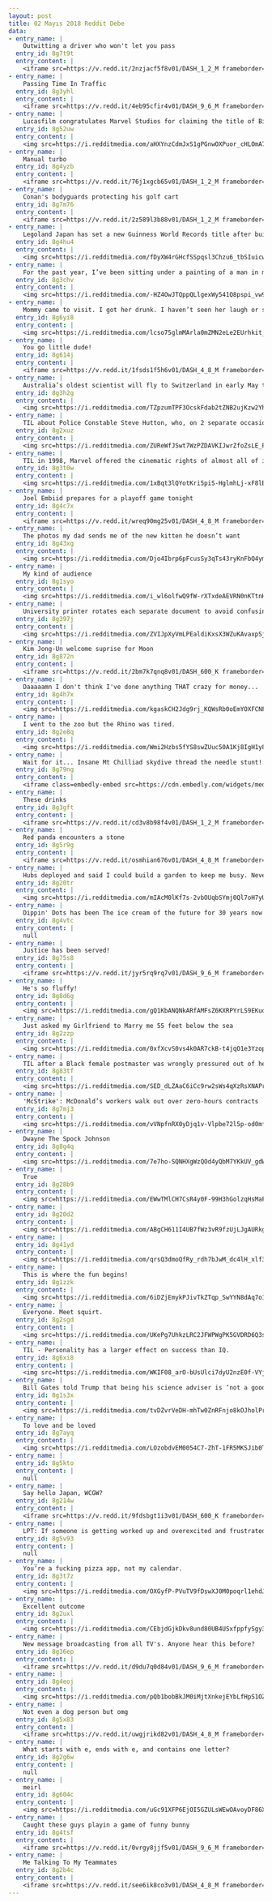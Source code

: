 ```yaml
---
layout: post
title: 02 Mayıs 2018 Reddit Debe
data:
- entry_name: |
    Outwitting a driver who won't let you pass
  entry_id: 8g7t9t
  entry_content: |
    <iframe src=https://v.redd.it/2nzjacf5f8v01/DASH_1_2_M frameborder=0></iframe>
- entry_name: |
    Passing Time In Traffic
  entry_id: 8g3yhl
  entry_content: |
    <iframe src=https://v.redd.it/4eb95cfir4v01/DASH_9_6_M frameborder=0></iframe>
- entry_name: |
    Lucasfilm congratulates Marvel Studios for claiming the title of Biggest Opening Weekend
  entry_id: 8g52uw
  entry_content: |
    <img src=https://i.redditmedia.com/aHXYnzCdmJxS1gPGnwOXPuor_cHLOmA7fo-okF9TbPk.jpg?s=b39f91c93e555c7e5396a017438d2b9d frameborder=0>
- entry_name: |
    Manual turbo
  entry_id: 8g4yzb
  entry_content: |
    <iframe src=https://v.redd.it/76j1xgcb65v01/DASH_1_2_M frameborder=0></iframe>
- entry_name: |
    Conan's bodyguards protecting his golf cart
  entry_id: 8g7m76
  entry_content: |
    <iframe src=https://v.redd.it/2z589l3b88v01/DASH_1_2_M frameborder=0></iframe>
- entry_name: |
    Legoland Japan has set a new Guinness World Records title after building a life-size sakura tree using over 800,000 Lego bricks
  entry_id: 8g4hu4
  entry_content: |
    <img src=https://i.redditmedia.com/fDyXW4rGHcfSSpqsl3Chzu6_tbSIuicwNB6FaOix9mg.jpg?s=3200f401b0c94f71d13372dc19864abe frameborder=0>
- entry_name: |
    For the past year, I’ve been sitting under a painting of a man in my university library. I’ve also been researching my family-tree online, where I found a painting of my great (x8) grandfather - Joseph Trapp. The next day in the library, I realised I had been sitting underneath him this whole time.
  entry_id: 8g3chv
  entry_content: |
    <img src=https://i.redditmedia.com/-HZ4OwJTQppQLlgexWy541Q8pspi_vw9f3zsghtkEBs.jpg?s=4bbcded4518591e810f7c1cb45e26b23 frameborder=0>
- entry_name: |
    Mommy came to visit. I got her drunk. I haven’t seen her laugh or smile like this in years. (Bell’s Palsy) She is so self conscious about it. But I will always think she’s beautiful.
  entry_id: 8g6yi8
  entry_content: |
    <img src=https://i.redditmedia.com/lcso75glmMArla0mZMN2eLe2EUrhkit__yicavwig00.jpg?s=2adfbfbf74fa11e761d79d1247f08a66 frameborder=0>
- entry_name: |
    You go little dude!
  entry_id: 8g614j
  entry_content: |
    <iframe src=https://v.redd.it/1fsds1f5h6v01/DASH_4_8_M frameborder=0></iframe>
- entry_name: |
    Australia’s oldest scientist will fly to Switzerland in early May to end his life, reigniting national euthanasia debate. David Goodall, who is now 104, doesn't have terminal illness but quality of life has deteriorated and he has secured fast-track appointment with assisted dying agency in Basel.
  entry_id: 8g3h2g
  entry_content: |
    <img src=https://i.redditmedia.com/TZpzumTPF3OcskFdab2tZNB2ujKzw2YhnBofMYAJVXk.jpg?s=7fcdee5c0f0156ae02f2f1414bea20c1 frameborder=0>
- entry_name: |
    TIL about Police Constable Steve Hutton, who, on 2 separate occasions, barked at fleeing criminals to trick them into thinking he had a police dog with him. It worked.
  entry_id: 8g2xuz
  entry_content: |
    <img src=https://i.redditmedia.com/ZUReWfJSwt7WzPZDAVKIJwrZfoZsLE_P5KVyHxFIFhY.jpg?s=916a56d2c8f9ec74fd1d33555f34809b frameborder=0>
- entry_name: |
    TIL in 1998, Marvel offered the cinematic rights of almost all of it's characters to Sony for a mere $25 million. Sony rejected the offer, and only purchased the rights to Spiderman for $10 million believing that movie audiences would only care about him.
  entry_id: 8g3t0w
  entry_content: |
    <img src=https://i.redditmedia.com/1xBqt3lQYotKri5piS-HglmhLj-xF8lBWqPJE7cWpMc.jpg?s=7ff6dfce92cb4771f98a5cb375abb1a6 frameborder=0>
- entry_name: |
    Joel Embiid prepares for a playoff game tonight
  entry_id: 8g4c7x
  entry_content: |
    <iframe src=https://v.redd.it/wreq90mg25v01/DASH_4_8_M frameborder=0></iframe>
- entry_name: |
    The photos my dad sends me of the new kitten he doesn’t want
  entry_id: 8g43xg
  entry_content: |
    <img src=https://i.redditmedia.com/Djo4Ibrp6pFcusSy3qTs43ryKnFbQ4ymfPLlA3pxqdE.jpg?s=7ead0fa1e30888b53450f8cb3839f9cf frameborder=0>
- entry_name: |
    My kind of audience
  entry_id: 8g1syo
  entry_content: |
    <img src=https://i.redditmedia.com/i_wl6olfwQ9fW-rXTxdeAEVRN0nKTtnHDOSbSzGgkLU.jpg?s=75c943e139baee09a8af9217d1b63391 frameborder=0>
- entry_name: |
    University printer rotates each separate document to avoid confusing multiple students work.
  entry_id: 8g397j
  entry_content: |
    <img src=https://i.redditmedia.com/ZVIJpXyVmLPEaldiKxsX3WZuKAvaxpSjEEAzXJaRRhc.jpg?s=e53ab6bf9a80c967278c66ba50a7a960 frameborder=0>
- entry_name: |
    Kim Jong-Un welcome suprise for Moon
  entry_id: 8g872n
  entry_content: |
    <iframe src=https://v.redd.it/2bm7k7qnq8v01/DASH_600_K frameborder=0></iframe>
- entry_name: |
    Daaaaamn I don't think I've done anything THAT crazy for money...
  entry_id: 8g4h7x
  entry_content: |
    <img src=https://i.redditmedia.com/kgaskCH2Jdg9rj_KQWsRb0oEmYOXFCNF7SjdyGN4eY4.jpg?s=e5d6d4dc4f1eda48b6c94e1eea432445 frameborder=0>
- entry_name: |
    I went to the zoo but the Rhino was tired.
  entry_id: 8g2e8q
  entry_content: |
    <img src=https://i.redditmedia.com/Wmi2Hzbs5fYS8swZUuc50A1Kj8IgH1y8Lh6G2-w7EwY.jpg?s=c48e81e16ad08eb0eb96ea9280baca42 frameborder=0>
- entry_name: |
    Wait for it... Insane Mt Chilliad skydive thread the needle stunt! (GTAV)
  entry_id: 8g79ng
  entry_content: |
    <iframe class=embedly-embed src=https://cdn.embedly.com/widgets/media.html?src=https%3A%2F%2Fthumbs.gfycat.com%2FGenerousMeekHorseshoebat-mobile.mp4&src_secure=1&url=https%3A%2F%2Fgfycat.com%2FGenerousMeekHorseshoebat&image=https%3A%2F%2Fthumbs.gfycat.com%2FGenerousMeekHorseshoebat-size_restricted.gif&key=2aa3c4d5f3de4f5b9120b660ad850dc9&type=video%2Fmp4&schema=gfycat width=600 height=338 scrolling=no frameborder=0 allowfullscreen></iframe>
- entry_name: |
    These drinks
  entry_id: 8g3gft
  entry_content: |
    <iframe src=https://v.redd.it/cd3v8b98f4v01/DASH_1_2_M frameborder=0></iframe>
- entry_name: |
    Red panda encounters a stone
  entry_id: 8g5r9g
  entry_content: |
    <iframe src=https://v.redd.it/osmhian676v01/DASH_4_8_M frameborder=0></iframe>
- entry_name: |
    Hubs deployed and said I could build a garden to keep me busy. Never built anything before, did my best and can't wait to show him.
  entry_id: 8g20tr
  entry_content: |
    <img src=https://i.redditmedia.com/mIAcM0lKf7s-2vbOUqbSYmj0Ql7oH7yU3c__ACJLTrY.jpg?s=af2f99998d01d72930e99e31fd64c726 frameborder=0>
- entry_name: |
    Dippin' Dots has been The ice cream of the future for 30 years now and we still can't get it at the grocery store.
  entry_id: 8g4vtc
  entry_content: |
    null
- entry_name: |
    Justice has been served!
  entry_id: 8g75s8
  entry_content: |
    <iframe src=https://v.redd.it/jyr5rq9rq7v01/DASH_9_6_M frameborder=0></iframe>
- entry_name: |
    He's so fluffy!
  entry_id: 8g8d6g
  entry_content: |
    <img src=https://i.redditmedia.com/gQ1KbANQNkARfAMFsZ6KXRPYrLS9EKuqZQDEWjChiBo.jpg?s=c763a9f0257dcd660b31680ea7c3240c frameborder=0>
- entry_name: |
    Just asked my Girlfriend to Marry me 55 feet below the sea
  entry_id: 8g2zzp
  entry_content: |
    <img src=https://i.redditmedia.com/0xfXcvS0vs4k0AR7ckB-t4jqO1e3YzoptRzl6tsQPtw.jpg?s=fde0d3906b9c8ece2f14637486339aaf frameborder=0>
- entry_name: |
    TIL after a Black female postmaster was wrongly pressured out of her post in Mississippi in 1902, President Theodore Roosevelt continued to pay her federal salary and punished the town by rerouting their mail to Greenville, 30 miles away
  entry_id: 8g83tf
  entry_content: |
    <img src=https://i.redditmedia.com/SED_dLZAaC6iCc9rw2sWs4qXzRsXNAPrTgfCUEOhGsU.jpg?s=ee2ae7684690ae244c0e89f2ab6273d1 frameborder=0>
- entry_name: |
    'McStrike': McDonald’s workers walk out over zero-hours contracts
  entry_id: 8g7mj3
  entry_content: |
    <img src=https://i.redditmedia.com/vVNpfnRX0yDjq1v-Vlpbe72l5p-od0mfgGf1QAWFn5c.jpg?s=6f28d1a03b0ae037bb14748a45b57ce0 frameborder=0>
- entry_name: |
    Dwayne The Spock Johnson
  entry_id: 8g8g4q
  entry_content: |
    <img src=https://i.redditmedia.com/7e7ho-SQNHXgWzQOd4yQbM7YKkUV_gdWXVYcsC09vFc.png?s=2536a3b82713b850be8a9a59b38bfab7 frameborder=0>
- entry_name: |
    True
  entry_id: 8g28b9
  entry_content: |
    <img src=https://i.redditmedia.com/EWwTMlCH7CsR4y0F-99H3hGolzqHsMaFbOAEqWKcUd8.jpg?s=a9278041f63a10e067fa87fd220992b0 frameborder=0>
- entry_name: |
  entry_id: 8g20d2
  entry_content: |
    <img src=https://i.redditmedia.com/ABgCH611I4UB7fWz3vR9fzUjLJgAURkgtfWny80Up-M.png?s=3a035f4357c975a2445e7abf3bdee1ad frameborder=0>
- entry_name: |
  entry_id: 8g41yd
  entry_content: |
    <img src=https://i.redditmedia.com/qrsQ3dmoQfRy_rdh7bJwM_dc4lH_xlf35UttNtEW5F0.jpg?s=4dfffca57b6192e355350a813bdcebbe frameborder=0>
- entry_name: |
    This is where the fun begins!
  entry_id: 8g1zzk
  entry_content: |
    <img src=https://i.redditmedia.com/6iDZjEmykPJivTkZTqp_SwYYN8dAq7o10KgC5Wrk-ZY.png?s=a8f8e31ccc356c0d624de92ab4aebd5f frameborder=0>
- entry_name: |
    Everyone. Meet squirt.
  entry_id: 8g2sgd
  entry_content: |
    <img src=https://i.redditmedia.com/UKePg7UhkzLRC2JFWPWgPK5GVDRD6Q3sjc8s95La-eY.jpg?s=aadd0086bb007185e097e5e9043037a8 frameborder=0>
- entry_name: |
    TIL - Personality has a larger effect on success than IQ.
  entry_id: 8g6xi8
  entry_content: |
    <img src=https://i.redditmedia.com/WKIF08_arO-bUsUlci7dyU2nzE0f-VYj_6ZXFRSQo38.jpg?s=6bce745864291d190b7a9a30238e0950 frameborder=0>
- entry_name: |
    Bill Gates told Trump that being his science adviser is ‘not a good use of my time.’
  entry_id: 8g1s3x
  entry_content: |
    <img src=https://i.redditmedia.com/tvDZvrVeDH-mhTw0ZnRFnjo8kOJholPrpYdhP8YclII.jpg?s=7ff2ed3f2b78cdeca6d07b086bf68cff frameborder=0>
- entry_name: |
    To love and be loved
  entry_id: 8g7ayq
  entry_content: |
    <img src=https://i.redditmedia.com/LOzobdvEM0054C7-ZhT-1FR5MKSJib0T_5FTxI_HFfY.jpg?s=647a4decf55f380cf0d462231b30feae frameborder=0>
- entry_name: |
  entry_id: 8g5kto
  entry_content: |
    null
- entry_name: |
    Say hello Japan, WCGW?
  entry_id: 8g214w
  entry_content: |
    <iframe src=https://v.redd.it/9fdsbgt1i3v01/DASH_600_K frameborder=0></iframe>
- entry_name: |
    LPT: If someone is getting worked up and overexcited and frustrated about a topic, they're probably just venting and not asking for advice. Be there to listen, not to lecture.
  entry_id: 8g5v93
  entry_content: |
    null
- entry_name: |
    You’re a fucking pizza app, not my calendar.
  entry_id: 8g3t7z
  entry_content: |
    <img src=https://i.redditmedia.com/OXGyfP-PVuTV9fDswXJ0M0poqrl1ehdJIv9CktlxVM0.jpg?s=88fc1f68379ea742e04f67236d4b886f frameborder=0>
- entry_name: |
    Excellent outcome
  entry_id: 8g2uxl
  entry_content: |
    <img src=https://i.redditmedia.com/CEbjdGjkDkv8und80UB4USxfppfySgy3CNdKmQGH4ik.jpg?s=c6c2721498a158d6ca5bbe29a88d3917 frameborder=0>
- entry_name: |
    New message broadcasting from all TV's. Anyone hear this before?
  entry_id: 8g36ep
  entry_content: |
    <iframe src=https://v.redd.it/d9du7q0d84v01/DASH_9_6_M frameborder=0></iframe>
- entry_name: |
  entry_id: 8g4eoj
  entry_content: |
    <img src=https://i.redditmedia.com/pQb1bobBkJM0iMjtXnkejEYbLfHpS1OZn56rUKHjBjw.jpg?s=75726980faa6554c542a7860fcfd1024 frameborder=0>
- entry_name: |
    Not even a dog person but omg
  entry_id: 8g5x83
  entry_content: |
    <iframe src=https://v.redd.it/uwgjrikd82v01/DASH_4_8_M frameborder=0></iframe>
- entry_name: |
    What starts with e, ends with e, and contains one letter?
  entry_id: 8g2g6w
  entry_content: |
    null
- entry_name: |
    meirl
  entry_id: 8g604c
  entry_content: |
    <img src=https://i.redditmedia.com/uGc91XFP6EjOI5GZULsWEwOAvoyDF86Xfs8Gg92j7TU.jpg?s=445679977ea92657eeba5fe5011745d0 frameborder=0>
- entry_name: |
    Caught these guys playin a game of funny bunny
  entry_id: 8g4tsf
  entry_content: |
    <iframe src=https://v.redd.it/0vrgy8jjf5v01/DASH_9_6_M frameborder=0></iframe>
- entry_name: |
    Me Talking To My Teammates
  entry_id: 8g2b4c
  entry_content: |
    <iframe src=https://v.redd.it/see6ik8co3v01/DASH_4_8_M frameborder=0></iframe>
---
```

